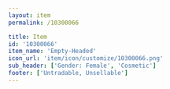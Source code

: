 ```yaml
---
layout: item
permalink: /10300066

title: Item
id: '10300066'
item_name: 'Empty-Headed'
icon_url: 'item/icon/customize/10300066.png'
sub_header: ['Gender: Female', 'Cosmetic']
footer: ['Untradable, Unsellable']
---
```


